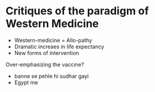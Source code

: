 # Critiques of the paradigm of Western Medicine

- Western-medicine = Allo-pathy
- Dramatic increaes in life expectancy
- New forms of intervention

Over-emphasizing the vaccine?

- banne se pehle hi sudhar gayi
- Egypt me
